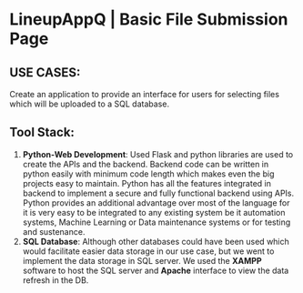 # LineupAppQ | Basic File Submission Page


## USE CASES:
Create an application to provide an interface for users for selecting files which will be uploaded to a SQL database.


## Tool Stack:
1. **Python-Web Development**: Used Flask and python libraries are used to create the APIs and the backend. Backend code can be written in python easily with minimum code length which makes even the big projects easy to maintain. Python has all the features integrated in backend to implement a secure and fully functional backend using APIs. Python provides an additional advantage over most of the language for it is very easy to be integrated to any existing system be it automation systems, Machine Learning or Data maintenance systems or for testing and sustenance.
2. **SQL Database**: Although other databases could have been used which would facilitate easier data storage in our use case, but we went to implement the data storage in SQL server. We used the **XAMPP** software to host the SQL server and **Apache** interface to view the data refresh in the DB.
